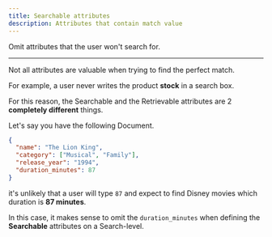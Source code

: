 ```yaml
---
title: Searchable attributes
description: Attributes that contain match value
---
```


Omit attributes that the user won't search for.

---

Not all attributes are valuable when trying to find the perfect match.

For example, a user never writes the product **stock** in a search box.

For this reason, the Searchable and the Retrievable attributes are 2
**completely different** things.

Let's say you have the following Document.

```json
{
  "name": "The Lion King",
  "category": ["Musical", "Family"],
  "release_year": "1994",
  "duration_minutes": 87
}
```

it's unlikely that a user will type `87` and expect to find Disney movies which
duration is **87 minutes**.

In this case, it makes sense to omit the `duration_minutes` when defining the **Searchable** attributes on a Search-level.

